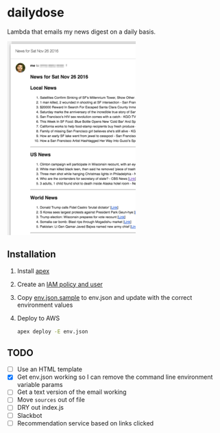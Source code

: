 # dailydose
Lambda that emails my news digest on a daily basis.

<img src="/screenshot.png?raw=true" width="300" alt="Sample email" title="Sample email" />

## Installation

1. Install [apex](http://apex.run/)
1. Create an [IAM policy and user](https://github.com/apex/apex/blob/master/docs/aws-credentials.md#minimum-iam-policy)
1. Copy [env.json.sample](/env.json.sample) to env.json and update with the correct environment values
1. Deploy to AWS

    ```bash
    apex deploy -E env.json
    ```

## TODO
* [ ] Use an HTML template
* [x] Get env.json working so I can remove the command line environment variable params
* [ ] Get a text version of the email working
* [ ] Move `sources` out of file
* [ ] DRY out index.js
* [ ] Slackbot
* [ ] Recommendation service based on links clicked
